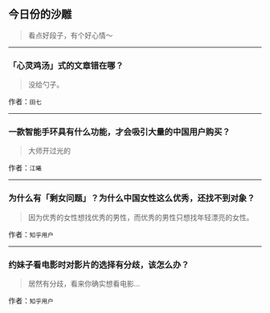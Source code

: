 ## 今日份的沙雕

> 看点好段子，有个好心情～


 
---

### 「心灵鸡汤」式的文章错在哪？

> 没给勺子。


作者：`田七`

---

### 一款智能手环具有什么功能，才会吸引大量的中国用户购买？

> 大师开过光的


作者：`江曦`

---

### 为什么有「剩女问题」？为什么中国女性这么优秀，还找不到对象？

> 因为优秀的女性想找优秀的男性，而优秀的男性只想找年轻漂亮的女性。


作者：`知乎用户`

---

### 约妹子看电影时对影片的选择有分歧，该怎么办？

> 居然有分歧，看来你确实想看电影...


作者：`知乎用户`